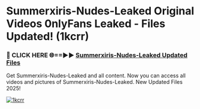 # Summerxiris-Nudes-Leaked Original Videos 0nlyFans Leaked - Files Updated! (1kcrr)

<h3>🔴 CLICK HERE 🌐==►► <a href="https://tinyurl.com/yc6ubb5a" rel="nofollow">Summerxiris-Nudes-Leaked Updated Files</a></h3>

Get Summerxiris-Nudes-Leaked and all content. Now you can access all videos and pictures of Summerxiris-Nudes-Leaked. New Updated Files 2025!

[![1kcrr](https://i.imgur.com/7eu0CRL.gif)](https://tinyurl.com/yc6ubb5a)
